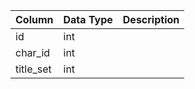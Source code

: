 | Column    | Data Type | Description |
| --------- | --------- | ----------- |
| id        | int       |             |
| char_id   | int       |             |
| title_set | int       |             |